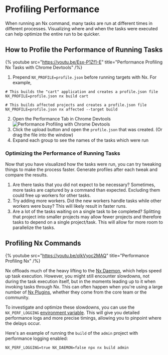 # Profiling Performance

When running an Nx command, many tasks are run at different times in different processes.
Visualizing where and when the tasks were executed can help optimize the entire run to be quicker.

## How to Profile the Performance of Running Tasks

{% youtube src="https://youtu.be/Esx-P1Zf1-E" title="Performance Profiling Nx Tasks with Chrome Devtools" /%}

1. Prepend `NX_PROFILE=profile.json` before running targets with Nx. For example,

```shell
# This builds the "cart" application and creates a profile.json file
NX_PROFILE=profile.json nx build cart

# This builds affected projects and creates a profile.json file
NX_PROFILE=profile.json nx affected --target build
```

2. Open the Performance Tab in Chrome Devtools
   ![Performance Profiling with Chrome Devtools](/shared/guides/performance-profiling-devtools.png)
3. Click the upload button and open the `profile.json` that was created. (Or drag the file into the window)
4. Expand each group to see the names of the tasks which were run

### Optimizing the Performance of Running Tasks

Now that you have visualized how the tasks were run, you can try tweaking things to make the process faster. Generate profiles after each tweak and compare the results.

1. Are there tasks that you did not expect to be necessary? Sometimes, more tasks are captured by a command than expected. Excluding them could free up workers for other tasks.
2. Try adding more workers. Did the new workers handle tasks while other workers were busy? This will likely result in faster runs.
3. Are a lot of the tasks waiting on a single task to be completed? Splitting that project into smaller projects may allow fewer projects and therefore tasks to depend on a single project/task. This will allow for more room to parallelize the tasks.

## Profiling Nx Commands

{% youtube src="https://youtu.be/olkVyoc2MAQ" title="Performance Profiling Nx" /%}

Nx offloads much of the heavy lifting to the [Nx Daemon](/concepts/nx-daemon), which helps speed up task execution. However, you might still encounter slowdowns, not during the task execution itself, but in the moments leading up to it when invoking tasks through Nx. This can often happen when you're using a large number of [Nx Plugins](/plugin-registry), whether they come from the core team or the community.

To investigate and optimize these slowdowns, you can use the `NX_PERF_LOGGING` [environment variable](/reference/environment-variables). This will give you detailed performance logs and more precise timings, allowing you to pinpoint where the delays occur.

Here's an example of running the `build` of the `admin` project with performance logging enabled:

```shell
NX_PERF_LOGGING=true NX_DAEMON=false npx nx build admin
```
